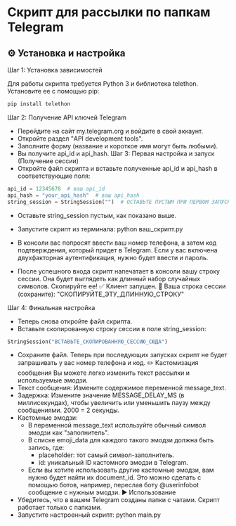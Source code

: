 # Скрипт для рассылки по папкам Telegram
 
## ⚙️ Установка и настройка
Шаг 1: Установка зависимостей

Для работы скрипта требуется Python 3 и библиотека telethon. Установите ее с помощью pip:
```python
pip install telethon
```

Шаг 2: Получение API ключей Telegram
 * Перейдите на сайт my.telegram.org и войдите в свой аккаунт.
 * Откройте раздел "API development tools".
 * Заполните форму (название и короткое имя могут быть любыми).
 * Вы получите api_id и api_hash.
Шаг 3: Первая настройка и запуск (Получение сессии)
 * Откройте файл скрипта и вставьте полученные api_id и api_hash в соответствующие поля:
```python
api_id = 12345678  # ваш api_id
api_hash = "your_api_hash"  # ваш api_hash
string_session = StringSession("")  # ОСТАВЬТЕ ПУСТЫМ ПРИ ПЕРВОМ ЗАПУСКЕ
```

 * Оставьте string_session пустым, как показано выше.
 * Запустите скрипт из терминала:
   python ваш_скрипт.py

 * В консоли вас попросят ввести ваш номер телефона, а затем код подтверждения, который придет в Telegram. Если у вас включена двухфакторная аутентификация, нужно будет ввести и пароль.
 * После успешного входа скрипт напечатает в консоли вашу строку сессии. Она будет выглядеть как длинный набор случайных символов. Скопируйте ее!
   ✅ Клиент запущен.
🔑 Ваша строка сессии (сохраните):
"СКОПИРУЙТЕ_ЭТУ_ДЛИННУЮ_СТРОКУ"

Шаг 4: Финальная настройка
 * Теперь снова откройте файл скрипта.
 * Вставьте скопированную строку сессии в поле string_session:
```python
StringSession("ВСТАВЬТЕ_СКОПИРОВАННУЮ_СЕССИЮ_СЮДА")
```

 * Сохраните файл. Теперь при последующих запусках скрипт не будет запрашивать у вас номер телефона и код.
✏️ Кастомизация сообщения
Вы можете легко изменить текст рассылки и используемые эмодзи.
 * Текст сообщения: Измените содержимое переменной message_text.
 * Задержка: Измените значение MESSAGE_DELAY_MS (в миллисекундах), чтобы увеличить или уменьшить паузу между сообщениями. 2000 = 2 секунды.
 * Кастомные эмодзи:
   * В переменной message_text используйте обычный символ эмодзи как "заполнитель".
   * В списке emoji_data для каждого такого эмодзи должна быть запись, где:
     * placeholder: тот самый символ-заполнитель.
     * id: уникальный ID кастомного эмодзи в Telegram.
   * Если вы хотите использовать другие кастомные эмодзи, вам нужно будет найти их document_id. Это можно сделать с помощью ботов, например, переслав боту @userinfobot сообщение с нужным эмодзи.
▶️ Использование
 * Убедитесь, что в вашем Telegram созданы папки с чатами. Скрипт работает только с папками.
 * Запустите настроенный скрипт:
   python main.py
